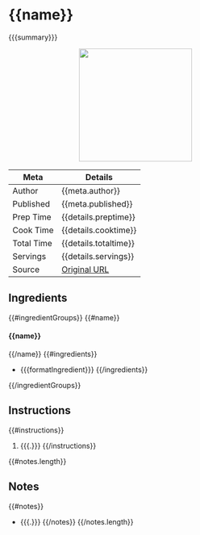 # {{name}}

{{{summary}}}

<p align="center">
  <img max-width="224" height="224" src="{{{meta.image}}}">
</p>

| Meta          | Details                       |
| ------------- | ----------------------------- |
| Author     	| {{meta.author}}           	|
| Published  	| {{meta.published}}        	|
| Prep Time  	| {{details.preptime}}      	|
| Cook Time  	| {{details.cooktime}}      	|
| Total Time 	| {{details.totaltime}}     	|
| Servings   	| {{details.servings}}      	|
| Source     	| [Original URL]({{{url}}}) 	|

## Ingredients

{{#ingredientGroups}}
{{#name}}
#### {{name}}
{{/name}}
{{#ingredients}}
- {{{formatIngredient}}}
{{/ingredients}}

{{/ingredientGroups}}

## Instructions

{{#instructions}}
1. {{{.}}}
{{/instructions}}

{{#notes.length}}
## Notes

{{#notes}}
- {{{.}}}
{{/notes}}
{{/notes.length}}

